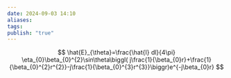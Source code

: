 ```yaml
---
date: 2024-09-03 14:10
aliases: 
tags: 
publish: "true"
---
```

$$
\hat{E}_{\theta}=\frac{\hat{I} dl}{4\pi} \eta_{0}\beta_{0}^{2}\sin\theta\biggl( j\frac{1}{\beta_{0}r}+\frac{1}{\beta_{0}^{2}r^{2}}-j\frac{1}{\beta_{0}^{3}r^{3}}\biggr)e^{-j\beta_{0}r}
$$